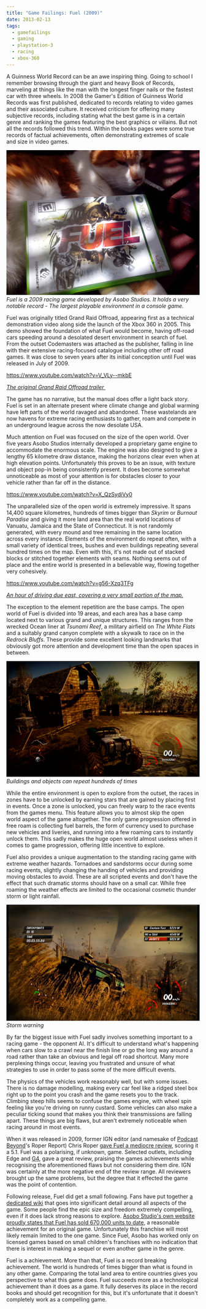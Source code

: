 ```yaml
---
title: "Game Failings: Fuel (2009)"
date: 2013-02-13
tags:
  - gamefailings
  - gaming
  - playstation-3
  - racing
  - xbox-360
---
```


A Guinness World Record can be an awe inspiring thing. Going to school I remember browsing through the giant and heavy Book of Records, marveling at things like the man with the longest finger nails or the fastest car with three wheels. In 2008 the Gamer's Edition of Guinness World Records was first published, dedicated to records relating to video games and their associated culture. It received criticism for offering many subjective records, including stating what the best game is in a certain genre and ranking the games featuring the best graphics or villains. But not all the records followed this trend. Within the books pages were some true records of factual achievements, often demonstrating extremes of scale and size in video games.

![Fuel is a 2009 racing game developed by Asobo Studios. It holds a very notable record - The largest playable environment in a console game.](../../assets/images/blog/IMG_20130214_133143.jpg)
_Fuel is a 2009 racing game developed by Asobo Studios. It holds a very notable record - The largest playable environment in a console game._

Fuel was originally titled Grand Raid Offroad, appearing first as a technical demonstration video along side the launch of the Xbox 360 in 2005. This demo showed the foundation of what Fuel would become, having off-road cars speeding around a desolated desert environment in search of fuel. From the outset Codemasters was attached as the publisher, falling in line with their extensive racing-focused catalogue including other off road games. It was close to seven years after its initial conception until Fuel was released in July of 2009.

https://www.youtube.com/watch?v=V_VLy--mkbE

_[The original Grand Raid Offroad trailer ](http://www.youtube.com/watch?v=V_VLy--mkbE)_

The game has no narrative, but the manual does offer a light back story. Fuel is set in an alternate present where climate change and global warming have left parts of the world ravaged and abandoned. These wastelands are now havens for extreme racing enthusiasts to gather, roam and compete in an underground league across the now desolate USA.

Much attention on Fuel was focused on the size of the open world. Over five years Asobo Studios internally developed a proprietary game engine to accommodate the enormous scale. The engine was also designed to give a lengthy 65 kilometre draw distance, making the horizons clear even when at high elevation points. Unfortunately this proves to be an issue, with texture and object pop-in being consistently present. It does become somewhat unnoticeable as most of your attention is for obstacles closer to your vehicle rather than far off in the distance.

https://www.youtube.com/watch?v=X_QzSydiVy0

The unparalleled size of the open world is extremely impressive. It spans 14,400 square kilometres, hundreds of times bigger than _Skyrim_ or _Burnout Paradise_ and giving it more land area than the real world locations of Vanuatu, Jamaica and the State of Connecticut. It is not randomly generated, with every mound and tree remaining in the same location across every instance. Elements of the environment do repeat often, with a small variety of identical trees, bushes and even buildings repeating several hundred times on the map. Even with this, it's not made out of stacked blocks or stitched together elements with seams. Nothing seems out of place and the entire world is presented in a believable way, flowing together very cohesively.

https://www.youtube.com/watch?v=g56-Xzq3TFg

_[An hour of driving due east, covering a very small portion of the map.](http://www.youtube.com/watch?v=g56-Xzq3TFg)_

The exception to the element repetition are the base camps. The open world of Fuel is divided into 19 areas, and each area has a base camp located next to various grand and unique structures. This ranges from the wrecked Ocean liner at _Tsunami Reef_, a military airfield on _The White Flats_ and a suitably grand canyon complete with a skywalk to race on in the _Redrock Bluffs_. These provide some excellent looking landmarks that obviously got more attention and development time than the open spaces in between.

![Buildings and objects can repeat hundreds of times](../../assets/images/blog/Fuel1.jpg)
_Buildings and objects can repeat hundreds of times_

While the entire environment is open to explore from the outset, the races in zones have to be unlocked by earning stars that are gained by placing first in events. Once a zone is unlocked, you can freely warp to the race events from the games menu. This feature allows you to almost skip the open world aspect of the game altogether. The only game progression offered in free roam is collecting fuel barrels, the form of currency used to purchase new vehicles and liveries, and running into a few roaming cars to instantly unlock them. This sadly makes the huge open world almost useless when it comes to game progression, offering little incentive to explore.

Fuel also provides a unique augmentation to the standing racing game with extreme weather hazards. Tornadoes and sandstorms occur during some racing events, slightly changing the handing of vehicles and providing moving obstacles to avoid. These are all scripted events and don't have the effect that such dramatic storms should have on a small car. While free roaming the weather effects are limited to the occasional cosmetic thunder storm or light rainfall.

![Storm warning](../../assets/images/blog/Fuel3.jpg)
_Storm warning_

By far the biggest issue with Fuel sadly involves something important to a racing game - the opponent AI. It's difficult to understand what's happening when cars slow to a crawl near the finish line or go the long way around a road rather than take an obvious and legal off road shortcut. Many more perplexing things occur, leaving you frustrated and unsure of what strategies to use in order to pass some of the more difficult events.

The physics of the vehicles work reasonably well, but with some issues. There is no damage modelling, making every car feel like a ridged steel box right up to the point you crash and the game resets you to the track. Climbing steep hills seems to confuse the games engine, with wheel spin feeling like you're driving on runny custard. Some vehicles can also make a peculiar ticking sound that makes you think their transmissions are falling apart. These things are big flaws, but aren't extremely noticeable when racing around in most events.

When it was released in 2009, former IGN editor (and namesake of [Podcast Beyond](http://feeds.ign.com/ignfeeds/podcasts/beyond/)'s Roper Report) Chris Roper [gave Fuel a mediocre review](http://www.ign.com/articles/2009/07/08/fuel-review?page=1), scoring it a 5.1. Fuel was a polarising, if unknown, game. Selected outlets, including Edge and [G4](http://www.g4tv.com/games/xbox-360/53538/Fuel/review/), gave a great review, praising the games achievements while recognising the aforementioned flaws but not considering them dire. IGN was certainly at the more negative end of the review range. All reviewers brought up the same problems, but the degree that it effected the game was the point of contention.

Following release, Fuel did get a small following. Fans have put together [a dedicated wiki](http://fuel.wikia.com/wiki/FUEL_GAME_Wiki) that goes into significant detail around all aspects of the game. Some people find the epic size and freedom extremely compelling, even if it does lack strong reasons to explore. [Asobo Studio's own website proudly states that Fuel has sold 670,000 units to date](http://www.asobostudio.com/game/fuel-ps3.html), a reasonable achievement for an original game. Unfortunately this franchise will most likely remain limited to the one game. Since Fuel, Asobo has worked only on licensed games based on small children's franchises with no indication that there is interest in making a sequel or even another game in the genre.

Fuel is a achievement. More than that, Fuel is a record breaking achievement. The world is hundreds of times bigger than what is found in any other game. Comparing the total land area to entire countries gives you perspective to what this game does. Fuel succeeds more as a technological achievement than it does as a game. It fully deserves its place in the record books and should get recognition for this, but it's unfortunate that it doesn't completely work as a compelling game.
